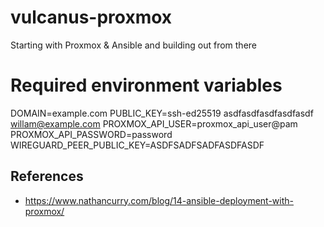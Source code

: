 # vulcanus-proxmox
Starting with Proxmox &amp; Ansible and building out from there


# Required environment variables
DOMAIN=example.com
PUBLIC_KEY=ssh-ed25519 asdfasdfasdfasdfasdf willam@example.com
PROXMOX_API_USER=proxmox_api_user@pam
PROXMOX_API_PASSWORD=password
WIREGUARD_PEER_PUBLIC_KEY=ASDFSADFSADFASDFASDF


## References
* https://www.nathancurry.com/blog/14-ansible-deployment-with-proxmox/
